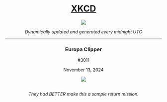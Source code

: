 
<h1 align="center"><a href="https://xkcd.com">XKCD</a></h1>
<div align="center">
    <img src="https://img.shields.io/github/last-commit/ShashashankThakur/XKCD?label=last%20updated" />
</div>

<p align="center"><i>Dynamically updated and generated every midnight UTC</i></p>
<hr>
<div align="center">
    <h3><strong>Europa Clipper</strong></h3>
    <p>#3011</p>
    <p>November 13, 2024</p>
    <img src="https://imgs.xkcd.com/comics/europa_clipper.png">
    <br></br>
    <p><i>They had BETTER make this a sample return mission.</i></p>
</div>
